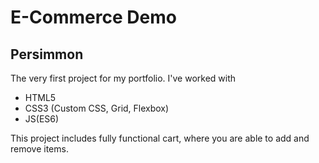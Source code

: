 # E-Commerce Demo
## Persimmon
The very first project for my portfolio.
I've worked with
- HTML5 
- CSS3 (Custom CSS, Grid, Flexbox) 
- JS(ES6)

This project includes fully functional cart, where you are able to add and remove items.
